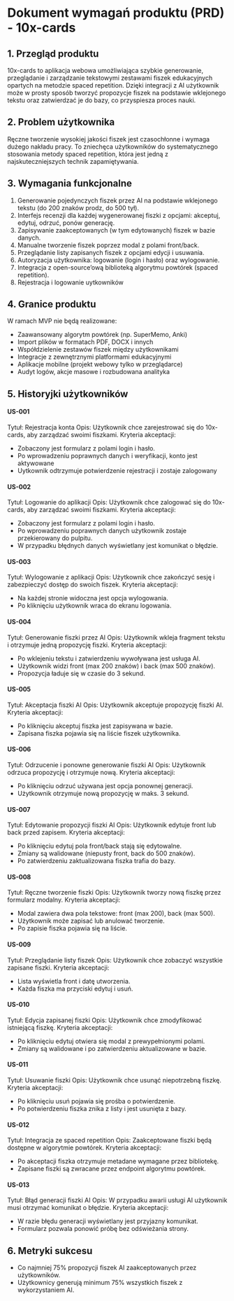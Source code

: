 # Dokument wymagań produktu (PRD) - 10x-cards
## 1. Przegląd produktu
10x-cards to aplikacja webowa umożliwiająca szybkie generowanie, przeglądanie i zarządzanie tekstowymi zestawami fiszek edukacyjnych opartych na metodzie spaced repetition. Dzięki integracji z AI użytkownik może w prosty sposób tworzyć propozycje fiszek na podstawie wklejonego tekstu oraz zatwierdzać je do bazy, co przyspiesza proces nauki.

## 2. Problem użytkownika
Ręczne tworzenie wysokiej jakości fiszek jest czasochłonne i wymaga dużego nakładu pracy. To zniechęca użytkowników do systematycznego stosowania metody spaced repetition, która jest jedną z najskuteczniejszych technik zapamiętywania.

## 3. Wymagania funkcjonalne
1. Generowanie pojedynczych fiszek przez AI na podstawie wklejonego tekstu (do 200 znaków prodz, do 500 tył).
2. Interfejs recenzji dla każdej wygenerowanej fiszki z opcjami: akceptuj, edytuj, odrzuć, ponów generację.
3. Zapisywanie zaakceptowanych (w tym edytowanych) fiszek w bazie danych.
4. Manualne tworzenie fiszek poprzez modal z polami front/back.
5. Przeglądanie listy zapisanych fiszek z opcjami edycji i usuwania.
6. Autoryzacja użytkownika: logowanie (login i hasło) oraz wylogowanie.
7. Integracja z open-source’ową biblioteką algorytmu powtórek (spaced repetition).
8. Rejestracja i logowanie uytkowników

## 4. Granice produktu
W ramach MVP nie będą realizowane:
- Zaawansowany algorytm powtórek (np. SuperMemo, Anki)
- Import plików w formatach PDF, DOCX i innych
- Współdzielenie zestawów fiszek między użytkownikami
- Integracje z zewnętrznymi platformami edukacyjnymi
- Aplikacje mobilne (projekt webowy tylko w przeglądarce)
- Audyt logów, akcje masowe i rozbudowana analityka

## 5. Historyjki użytkowników

#### US-001
Tytuł: Rejestracja konta
Opis: Użytkownik chce zarejestrować się do 10x-cards, aby zarządzać swoimi fiszkami.
Kryteria akceptacji:
- Zobaczony jest formularz z polami login i hasło.
- Po wprowadzeniu poprawnych danych i weryfikacji, konto jest aktywowane
- Uytkownik odtrzymuje potwierdzenie rejestracji i zostaje zalogowany

#### US-002
Tytuł: Logowanie do aplikacji
Opis: Użytkownik chce zalogować się do 10x-cards, aby zarządzać swoimi fiszkami.
Kryteria akceptacji:
- Zobaczony jest formularz z polami login i hasło.
- Po wprowadzeniu poprawnych danych użytkownik zostaje przekierowany do pulpitu.
- W przypadku błędnych danych wyświetlany jest komunikat o błędzie.

#### US-003
Tytuł: Wylogowanie z aplikacji
Opis: Użytkownik chce zakończyć sesję i zabezpieczyć dostęp do swoich fiszek.
Kryteria akceptacji:
- Na każdej stronie widoczna jest opcja wylogowania.
- Po kliknięciu użytkownik wraca do ekranu logowania.

#### US-004
Tytuł: Generowanie fiszki przez AI
Opis: Użytkownik wkleja fragment tekstu i otrzymuje jedną propozycję fiszki.
Kryteria akceptacji:
- Po wklejeniu tekstu i zatwierdzeniu wywoływana jest usługa AI.
- Użytkownik widzi front (max 200 znaków) i back (max 500 znaków).
- Propozycja ładuje się w czasie do 3 sekund.

#### US-005
Tytuł: Akceptacja fiszki AI
Opis: Użytkownik akceptuje propozycję fiszki AI.
Kryteria akceptacji:
- Po kliknięciu akceptuj fiszka jest zapisywana w bazie.
- Zapisana fiszka pojawia się na liście fiszek użytkownika.

#### US-006
Tytuł: Odrzucenie i ponowne generowanie fiszki AI
Opis: Użytkownik odrzuca propozycję i otrzymuje nową.
Kryteria akceptacji:
- Po kliknięciu odrzuć używana jest opcja ponownej generacji.
- Użytkownik otrzymuje nową propozycję w maks. 3 sekund.

#### US-007
Tytuł: Edytowanie propozycji fiszki AI
Opis: Użytkownik edytuje front lub back przed zapisem.
Kryteria akceptacji:
- Po kliknięciu edytuj pola front/back stają się edytowalne.
- Zmiany są walidowane (niepusty front, back do 500 znaków).
- Po zatwierdzeniu zaktualizowana fiszka trafia do bazy.

#### US-008
Tytuł: Ręczne tworzenie fiszki
Opis: Użytkownik tworzy nową fiszkę przez formularz modalny.
Kryteria akceptacji:
- Modal zawiera dwa pola tekstowe: front (max 200), back (max 500).
- Użytkownik może zapisać lub anulować tworzenie.
- Po zapisie fiszka pojawia się na liście.

#### US-009
Tytuł: Przeglądanie listy fiszek
Opis: Użytkownik chce zobaczyć wszystkie zapisane fiszki.
Kryteria akceptacji:
- Lista wyświetla front i datę utworzenia.
- Każda fiszka ma przyciski edytuj i usuń.

#### US-010
Tytuł: Edycja zapisanej fiszki
Opis: Użytkownik chce zmodyfikować istniejącą fiszkę.
Kryteria akceptacji:
- Po kliknięciu edytuj otwiera się modal z prewypełnionymi polami.
- Zmiany są walidowane i po zatwierdzeniu aktualizowane w bazie.

#### US-011
Tytuł: Usuwanie fiszki
Opis: Użytkownik chce usunąć niepotrzebną fiszkę.
Kryteria akceptacji:
- Po kliknięciu usuń pojawia się prośba o potwierdzenie.
- Po potwierdzeniu fiszka znika z listy i jest usunięta z bazy.

#### US-012
Tytuł: Integracja ze spaced repetition
Opis: Zaakceptowane fiszki będą dostępne w algorytmie powtórek.
Kryteria akceptacji:
- Po akceptacji fiszka otrzymuje metadane wymagane przez bibliotekę.
- Zapisane fiszki są zwracane przez endpoint algorytmu powtórek.

#### US-013
Tytuł: Błąd generacji fiszki AI
Opis: W przypadku awarii usługi AI użytkownik musi otrzymać komunikat o błędzie.
Kryteria akceptacji:
- W razie błędu generacji wyświetlany jest przyjazny komunikat.
- Formularz pozwala ponowić próbę bez odświeżania strony.

## 6. Metryki sukcesu
- Co najmniej 75% propozycji fiszek AI zaakceptowanych przez użytkowników.
- Użytkownicy generują minimum 75% wszystkich fiszek z wykorzystaniem AI.
